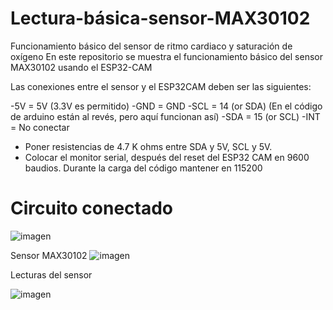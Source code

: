 # Lectura-básica-sensor-MAX30102
Funcionamiento básico del sensor de ritmo cardiaco y saturación de oxígeno
En este repositorio se muestra el funcionamiento básico del sensor MAX30102 usando el ESP32-CAM 

Las conexiones entre el sensor y el ESP32CAM deben ser las siguientes:
  
  -5V = 5V (3.3V es permitido)
  -GND = GND
  -SCL = 14 (or SDA)  (En el código de arduino están al revés, pero aquí funcionan así)
  -SDA = 15 (or SCL)
  -INT = No conectar
  - Poner resistencias de 4.7 K ohms entre SDA y 5V, SCL y 5V.
  - Colocar el monitor serial, después del reset del ESP32 CAM en 9600 baudios. Durante la carga del código mantener en 115200
  
  # Circuito conectado
  
  ![imagen](https://user-images.githubusercontent.com/72757419/184510872-e36f4267-0ef9-4e2b-8e12-ae491707b5f6.png)
  
Sensor MAX30102
![imagen](https://user-images.githubusercontent.com/72757419/184510908-8ec2a5ae-fa29-4ba1-b203-8d0f3dd8a494.png)

Lecturas del sensor

![imagen](https://user-images.githubusercontent.com/72757419/184510887-4f59c028-f8b9-48eb-a592-f2c7de11b668.png)

  
  
